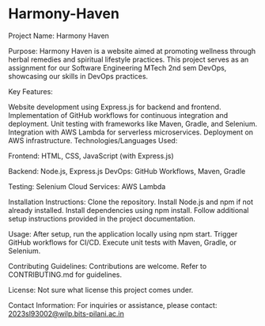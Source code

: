 # Harmony-Haven

Project Name: Harmony Haven

Purpose: Harmony Haven is a website aimed at promoting wellness through herbal remedies and spiritual lifestyle practices. This project serves as an assignment for our Software Engineering MTech 2nd sem DevOps, showcasing our skills in DevOps practices.

Key Features:

Website development using Express.js for backend and frontend. Implementation of GitHub workflows for continuous integration and deployment. Unit testing with frameworks like Maven, Gradle, and Selenium. Integration with AWS Lambda for serverless microservices. Deployment on AWS infrastructure. Technologies/Languages Used:

Frontend: HTML, CSS, JavaScript (with Express.js) 

Backend: Node.js, Express.js DevOps: GitHub Workflows, Maven, Gradle 

Testing: Selenium Cloud Services: AWS Lambda 

Installation Instructions: Clone the repository. Install Node.js and npm if not already installed. Install dependencies using npm install. Follow additional setup instructions provided in the project documentation. 

Usage: After setup, run the application locally using npm start. Trigger GitHub workflows for CI/CD. Execute unit tests with Maven, Gradle, or Selenium. 

Contributing Guidelines: Contributions are welcome. Refer to CONTRIBUTING.md for guidelines.

License: Not sure what license this project comes under. 

Contact Information: For inquiries or assistance, please contact: 2023sl93002@wilp.bits-pilani.ac.in
